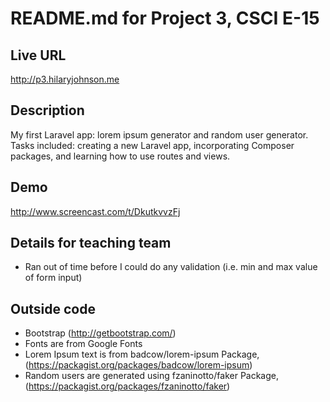 # README.md for Project 3, CSCI E-15 

## Live URL
<http://p3.hilaryjohnson.me>

## Description
My first Laravel app: lorem ipsum generator and random user generator.
Tasks included: creating a new Laravel app, incorporating Composer packages, and learning how to use routes and views.

## Demo
<http://www.screencast.com/t/DkutkvvzFj>

## Details for teaching team
* Ran out of time before I could do any validation (i.e. min and max value of form input)

## Outside code
* Bootstrap (http://getbootstrap.com/)
* Fonts are from Google Fonts
* Lorem Ipsum text is from badcow/lorem-ipsum Package, (https://packagist.org/packages/badcow/lorem-ipsum)
* Random users are generated using fzaninotto/faker Package, (https://packagist.org/packages/fzaninotto/faker)
